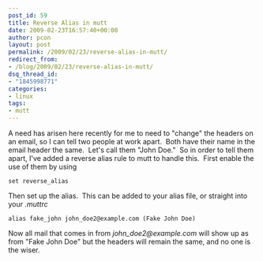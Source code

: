 ```yaml
---
post_id: 59
title: Reverse Alias in mutt
date: 2009-02-23T16:57:40+00:00
author: pcon
layout: post
permalink: /2009/02/23/reverse-alias-in-mutt/
redirect_from:
- /blog/2009/02/23/reverse-alias-in-mutt/
dsq_thread_id:
- "1845998771"
categories:
- linux
tags:
- mutt
---
```

A need has arisen here recently for me to need to "change" the headers on an email, so I can tell two people at work apart.  Both have their name in the email header the same.  Let's call them "John Doe."  So in order to tell them apart, I've added a reverse alias rule to mutt to handle this.  First enable the use of them by using

```
set reverse_alias
```

Then set up the alias.  This can be added to your alias file, or straight into your _.muttrc_

```
alias fake_john john_doe2@example.com (Fake John Doe)
```

Now all mail that comes in from _john_doe2@example.com_ will show up as from "Fake John Doe" but the headers will remain the same, and no one is the wiser.